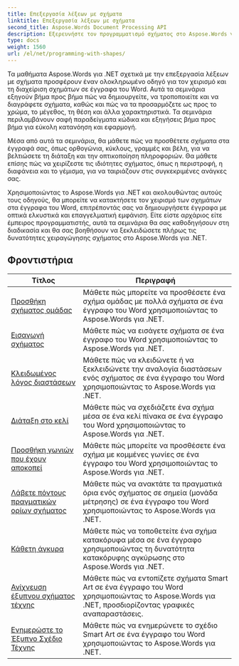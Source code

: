 ```yaml
---
title: Επεξεργασία λέξεων με σχήματα
linktitle: Επεξεργασία λέξεων με σχήματα
second_title: Aspose.Words Document Processing API
description: Εξερευνήστε τον προγραμματισμό σχήματος στο Aspose.Words για .NET. Μάθετε πώς να χειρίζεστε και να προσαρμόζετε σχήματα στα έγγραφά σας στο Word με οδηγίες βήμα προς βήμα και δείγμα κώδικα σε C#.
type: docs
weight: 1560
url: /el/net/programming-with-shapes/
---
```

Τα μαθήματα Aspose.Words για .NET σχετικά με την επεξεργασία λέξεων με σχήματα προσφέρουν έναν ολοκληρωμένο οδηγό για τον χειρισμό και τη διαχείριση σχημάτων σε έγγραφα του Word. Αυτά τα σεμινάρια εξηγούν βήμα προς βήμα πώς να δημιουργείτε, να τροποποιείτε και να διαγράφετε σχήματα, καθώς και πώς να τα προσαρμόζετε ως προς το χρώμα, το μέγεθος, τη θέση και άλλα χαρακτηριστικά. Τα σεμινάρια περιλαμβάνουν σαφή παραδείγματα κώδικα και εξηγήσεις βήμα προς βήμα για εύκολη κατανόηση και εφαρμογή.

Μέσα από αυτά τα σεμινάρια, θα μάθετε πώς να προσθέτετε σχήματα στα έγγραφά σας, όπως ορθογώνια, κύκλους, γραμμές και βέλη, για να βελτιώσετε τη διάταξη και την οπτικοποίηση πληροφοριών. Θα μάθετε επίσης πώς να χειρίζεστε τις ιδιότητες σχήματος, όπως η περιστροφή, η διαφάνεια και το γέμισμα, για να ταιριάζουν στις συγκεκριμένες ανάγκες σας.

Χρησιμοποιώντας το Aspose.Words για .NET και ακολουθώντας αυτούς τους οδηγούς, θα μπορείτε να κατακτήσετε τον χειρισμό των σχημάτων στα έγγραφα του Word, επιτρέποντάς σας να δημιουργήσετε έγγραφα με οπτικά ελκυστικά και επαγγελματική εμφάνιση. Είτε είστε αρχάριος είτε έμπειρος προγραμματιστής, αυτά τα σεμινάρια θα σας καθοδηγήσουν στη διαδικασία και θα σας βοηθήσουν να ξεκλειδώσετε πλήρως τις δυνατότητες χειραγώγησης σχήματος στο Aspose.Words για .NET.

 ## Φροντιστήρια
| Τίτλος | Περιγραφή |
| --- | --- |
| [Προσθήκη σχήματος ομάδας](./add-group-shape/) | Μάθετε πώς μπορείτε να προσθέσετε ένα σχήμα ομάδας με πολλά σχήματα σε ένα έγγραφο του Word χρησιμοποιώντας το Aspose.Words για .NET. |
| [Εισαγωγή σχήματος](./insert-shape/) | Μάθετε πώς να εισάγετε σχήματα σε ένα έγγραφο του Word χρησιμοποιώντας το Aspose.Words για .NET. |
| [Κλειδωμένος λόγος διαστάσεων](./aspect-ratio-locked/) | Μάθετε πώς να κλειδώνετε ή να ξεκλειδώνετε την αναλογία διαστάσεων ενός σχήματος σε ένα έγγραφο του Word χρησιμοποιώντας το Aspose.Words για .NET. |
| [Διάταξη στο κελί](./layout-in-cell/) | Μάθετε πώς να σχεδιάζετε ένα σχήμα μέσα σε ένα κελί πίνακα σε ένα έγγραφο του Word χρησιμοποιώντας το Aspose.Words για .NET. |
| [Προσθήκη γωνιών που έχουν αποκοπεί](./add-corners-snipped/) | Μάθετε πώς μπορείτε να προσθέσετε ένα σχήμα με κομμένες γωνίες σε ένα έγγραφο του Word χρησιμοποιώντας το Aspose.Words για .NET. |
| [Λάβετε πόντους πραγματικών ορίων σχήματος](./get-actual-shape-bounds-points/) | Μάθετε πώς να ανακτάτε τα πραγματικά όρια ενός σχήματος σε σημεία (μονάδα μέτρησης) σε ένα έγγραφο του Word χρησιμοποιώντας το Aspose.Words για .NET. |
| [Κάθετη άγκυρα](./vertical-anchor/) | Μάθετε πώς να τοποθετείτε ένα σχήμα κατακόρυφα μέσα σε ένα έγγραφο χρησιμοποιώντας τη δυνατότητα κατακόρυφης αγκύρωσης στο Aspose.Words για .NET.|
| [Ανίχνευση έξυπνου σχήματος τέχνης](./detect-smart-art-shape/) | Μάθετε πώς να εντοπίζετε σχήματα Smart Art σε ένα έγγραφο του Word χρησιμοποιώντας το Aspose.Words για .NET, προσδιορίζοντας γραφικές αναπαραστάσεις. |
| [Ενημερώστε το Έξυπνο Σχέδιο Τέχνης](./update-smart-art-drawing/) | Μάθετε πώς να ενημερώνετε το σχέδιο Smart Art σε ένα έγγραφο του Word χρησιμοποιώντας το Aspose.Words για .NET. |